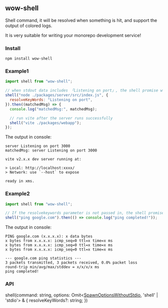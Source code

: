 ## wow-shell

Shell command, it will be resolved when something is hit, and support the output of colored logs.

It is very suitable for writing your monorepo development service!

### Install

```
npm install wow-shell
```

### Example1

```javascript
import shell from "wow-shell";

// when stdout data includes 「Listening on port」, the shell promise will be resolved
shell("node ./packages/server/src/index.js", {
  resolveKeyWords: "Listening on port",
}).then((matchedMsg) => {
  console.log("matchedMsg:", matchedMsg);

  // run vite after the server runs successfully
  shell("vite ./packages/webapp");
});
```

The output in console:

```
server Listening on port 3000
matchedMsg: server Listening on port 3000

vite v2.x.x dev server running at:

> Local: http://localhost:xxxx/
> Network: use `--host` to expose

ready in xms.
```

### Example2

```javascript
import shell from "wow-shell";

// If the resolvekeywords parameter is not passed in, the shell promise will be resolved when the child process closed
shell("ping google.com").then(() => console.log("ping completed!"));
```

The output in console:

```
PING google.com (x.x.x.x): x data bytes
x bytes from x.x.x.x: icmp_seq=0 ttl=x time=x ms
x bytes from x.x.x.x: icmp_seq=0 ttl=x time=x ms
x bytes from x.x.x.x: icmp_seq=0 ttl=x time=x ms

--- google.com ping statistics ---
3 packets transmitted, 3 packets received, 0.0% packet loss
round-trip min/avg/max/stddev = x/x/x/x ms
ping completed!
```

### API

shell(command: string, options: Omit<[SpawnOptionsWithoutStdio](http://nodejs.cn/api/child_process.html#child_processspawncommand-args-options), 'shell' | 'stdio'> & { resolveKeyWords?: string; })
